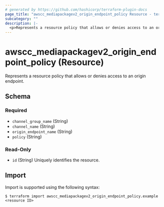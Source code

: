 ```yaml
---
# generated by https://github.com/hashicorp/terraform-plugin-docs
page_title: "awscc_mediapackagev2_origin_endpoint_policy Resource - terraform-provider-awscc"
subcategory: ""
description: |-
  <p>Represents a resource policy that allows or denies access to an origin endpoint.</p>
---
```


# awscc_mediapackagev2_origin_endpoint_policy (Resource)

<p>Represents a resource policy that allows or denies access to an origin endpoint.</p>



<!-- schema generated by tfplugindocs -->
## Schema

### Required

- `channel_group_name` (String)
- `channel_name` (String)
- `origin_endpoint_name` (String)
- `policy` (String)

### Read-Only

- `id` (String) Uniquely identifies the resource.

## Import

Import is supported using the following syntax:

```shell
$ terraform import awscc_mediapackagev2_origin_endpoint_policy.example <resource ID>
```
